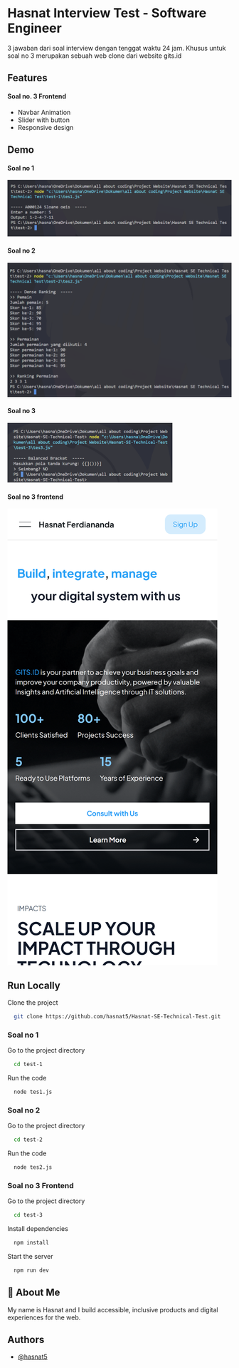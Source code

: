 
# Hasnat Interview Test - Software Engineer

3 jawaban dari soal interview dengan tenggat waktu 24 jam. Khusus untuk soal no 3 merupakan sebuah web clone dari website gits.id 



## Features

#### Soal no. 3 Frontend 
- Navbar Animation
- Slider with button
- Responsive design


## Demo

#### Soal no 1

![alt text](https://github.com/hasnat5/Hasnat-SE-Technical-Test/blob/dev/demo-image/soal1.png?raw=true)

#### Soal no 2
![alt text](https://github.com/hasnat5/Hasnat-SE-Technical-Test/blob/dev/demo-image/soal2.png?raw=true)

#### Soal no 3
![alt text](https://github.com/hasnat5/Hasnat-SE-Technical-Test/blob/dev/demo-image/soal3.png?raw=true)

#### Soal no 3 frontend
![alt text](https://github.com/hasnat5/Hasnat-SE-Technical-Test/blob/dev/demo-image/soal3fe.png?raw=true)
## Run Locally

Clone the project

```bash
  git clone https://github.com/hasnat5/Hasnat-SE-Technical-Test.git
```



### Soal no 1
Go to the project directory

```bash
  cd test-1
```

Run the code

```bash
  node tes1.js
```




### Soal no 2
Go to the project directory

```bash
  cd test-2
```

Run the code

```bash
  node tes2.js
```




### Soal no 3 Frontend
Go to the project directory

```bash
  cd test-3
```

Install dependencies

```bash
  npm install
```

Start the server

```bash
  npm run dev
```
## 🚀 About Me
My name is Hasnat and I build accessible, inclusive products and digital experiences for the web.


## Authors

- [@hasnat5](https://github.com/hasnat5)
